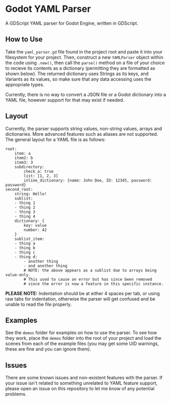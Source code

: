 # Godot YAML Parser
 A GDScript YAML parser for Godot Engine, written in GDScript.


## How to Use
Take the `yaml_parser.gd` file found in the project root and paste it into your filesystem for your project. Then, construct a new `YAMLParser` object within the code using `.new()`, then call the `parse()` method on a file of your choice to recieve its contents as a dictionary (permitting they are formatted as shown below).
The returned dictionary uses Strings as its keys, and Variants as its values, so make sure that any data accessing uses the appropriate types.

Currently, there is no way to convert a JSON file or a Godot dictionary into a YAML file, however support for that may exist if needed.

## Layout
Currently, the parser supports string values, non-string values, arrays and dictionaries. More advanced features such as aliases are not supported.
The general layout for a YAML file is as follows:
```
root:
	item: a
	item2: b
	item3: 3
	subdirectory:
		check_a: true
		list: [1, 2, 3]
		inline_dictionary: {name: John Doe, ID: 12345, password: password}
second_root:
	string: Hello!
	sublist:
	- thing 1
	- thing 2
	- thing 3
	- thing 4
	dictionary: {
		key: value
		number: 42
	}
	sublist_item:
	- thing a
	- thing b
	- thing c
	- thing d:
		- another thing
		- and another thing
		# NOTE: the above appears as a sublist due to arrays being value-only.
		# This used to cause an error but has since been removed
		# since the error is now a feature in this specific instance.

```

**PLEASE NOTE:** Indentation should be at either 4 spaces per tab, or using raw tabs for indentation, otherwise the parser will get confused and be unable to read the file properly.

## Examples
See the `demos` folder for examples on how to use the parser. To see how they work, place the `demos` folder into the root of your project and load the scenes from each of the example files (you may get some UID warnings, these are fine and you can ignore them).

## Issues
There are some known issues and non-existent features with the parser. If your issue isn't related to something unrelated to YAML feature support, please open an issue on this repository to let me know of any potential problems.